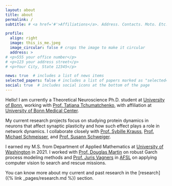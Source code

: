 ```yaml
---
layout: about
title: about
permalink: /
subtitle: # <a href='#'>Affiliations</a>. Address. Contacts. Moto. Etc.

profile:
  align: right
  image: this_is_me.jpeg
  image_circular: false # crops the image to make it circular
  address: >
# <p>555 your office number</p>
# <p>123 your address street</p>
# <p>Your City, State 12345</p>

news: true  # includes a list of news items
selected_papers: false # includes a list of papers marked as "selected={true}"
social: true  # includes social icons at the bottom of the page
---
```


<!-- [bio]({% link _pages/bio.md %}), [CV]({% link _pages/cv.md %})  -->

Hello! I am currently a Theoretical Neuroscience Ph.D. student at [University of Bonn](https://www.uni-bonn.de/en), working with [Prof. Tatjana Tchumatchenko](http://tchumatchenko.de/), with affiliation at [University of Bonn Medical Center](https://www.ukbonn.de/forschung/).

My current research projects focus on studying protein dynamics in neurons that affect synaptic plasticity and how such effect plays a role in network dynamics. I collaborate closely with [Prof. Sybille Krauss](https://biologie-uni-siegen.de/?mitarbeiter=prof-dr-sybille-krauss), [Prof. Michael Schmeisser](https://www.unimedizin-mainz.de/anatomie/schmeisser-lab.html?L=1), and [Prof. Susann Schweiger](https://lir-mainz.de/mitarbeiter/susann-schweiger).

I earned my M.S. from Department of Applied Mathematics at [University of Washington](https://amath.washington.edu) in 2021. I worked with [Prof. Douglas Martin](https://stat.uw.edu/about-us/people/doug-martin) on robust Garch process modeling methods and [Prof. Juris Vagners](https://www.aa.washington.edu/people/faculty/vagners) in [AFSL](https://sites.uw.edu/afsl/) on applying computer vision to search and rescue missions.

You can know more about my current and past research in the [research]({% link _pages/research.md %}) section.